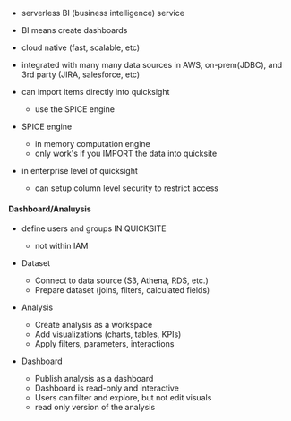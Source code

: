 * serverless BI (business intelligence) service 
* BI means create dashboards

* cloud native (fast, scalable, etc)

* integrated with many many data sources in AWS, on-prem(JDBC), and 3rd party (JIRA, salesforce, etc)
* can import items directly into quicksight
    * use the SPICE engine 

* SPICE engine
    * in memory computation engine
    * only work's if you IMPORT the data into quicksite


* in enterprise level of quicksight
    * can setup column level security to restrict access 


#### Dashboard/Analuysis

* define users and groups IN QUICKSITE
    * not within IAM

* Dataset
  * Connect to data source (S3, Athena, RDS, etc.)
  * Prepare dataset (joins, filters, calculated fields)

* Analysis
  * Create analysis as a workspace
  * Add visualizations (charts, tables, KPIs)
  * Apply filters, parameters, interactions

* Dashboard
  * Publish analysis as a dashboard
  * Dashboard is read-only and interactive
  * Users can filter and explore, but not edit visuals
  * read only version of the analysis 



